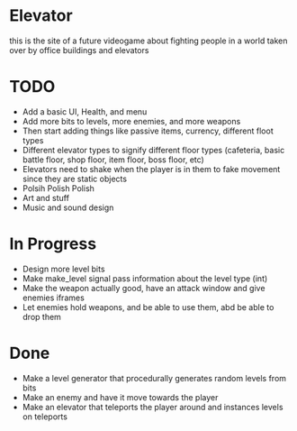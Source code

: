 # Elevator
this is the site of a future videogame about fighting people in a world taken over by office buildings and elevators

# TODO
- Add a basic UI, Health, and menu
- Add more bits to levels, more enemies, and more weapons
- Then start adding things like passive items, currency, different floot types
- Different elevator types to signify different floor types (cafeteria, basic battle floor, shop floor, item floor, boss floor, etc)
- Elevators need to shake when the player is in them to fake movement since they are static objects
- Polsih Polish Polish
- Art and stuff
- Music and sound design

# In Progress
- Design more level bits
- Make make_level signal pass information about the level type (int)
- Make the weapon actually good, have an attack window and give enemies iframes
- Let enemies hold weapons, and be able to use them, abd be able to drop them

# Done
- Make a level generator that procedurally generates random levels from bits
- Make an enemy and have it move towards the player
- Make an elevator that teleports the player around and instances levels on teleports
